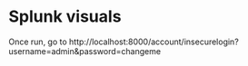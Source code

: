 # Splunk visuals

Once run, go to http://localhost:8000/account/insecurelogin?username=admin&password=changeme
